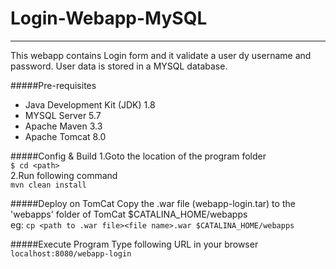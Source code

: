 # Login-Webapp-MySQL
---
This webapp contains Login form and it validate a user dy username and password.
User data is stored in a MYSQL database.

#####Pre-requisites
* Java Development Kit (JDK) 1.8
* MYSQL Server 5.7
* Apache Maven 3.3
* Apache Tomcat 8.0

#####Config & Build
1.Goto the location of the program folder</br>
`$ cd <path>`</br>
2.Run following command</br>
`mvn clean install`

#####Deploy on TomCat
Copy the .war file (webapp-login.tar) to the 'webapps' folder of TomCat $CATALINA_HOME/webapps</br>
eg: `cp <path to .war file><file name>.war $CATALINA_HOME/webapps`

#####Execute Program
Type following URL in your browser</br>
`localhost:8080/webapp-login`
